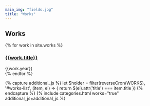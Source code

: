 ```yaml
---
main_img: "fields.jpg"
title: "Works"
---
```


## Works

<div id="works-list">
{% for work in site.works %}
<div class="row" title="{{work.title}}">
  <div class="col-sm-12">
    <h3>
      <a href="{{work.url}}">{{work.title}}</a>
    </h3>
    <span>{{work.year}}</span>
  </div>
</div>
{% endfor %}
</div>

{% capture additional_js %}
let $holder = filter(reverseCron(WORKS), '#works-list', (item, el) => {
    return $(el).attr('title') === item.title
})
{% endcapture %}
{% include categories.html works="true" additional_js=additional_js %}
